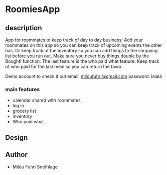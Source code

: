 # RoomiesApp
## description
App for roommates to keep track of day to day business! Add your roommates on this app so you can keep track of upcoming events the other has. Or keep track of the inventory so you can add things to the shopping list before you run out. Make sure you never buy things double by the Bought! function. The last feature is the who paid what feature. Keep track of who paid for the last meal so you can return the favor.

Demo account to check it out email: miloufuhri@gmail.com password: lalala


### main features
* calendar shared with roommates
* log in 
* grocery list
* inventory
* Who paid what

## Design


## Author
* Milou Fuhri Snethlage

